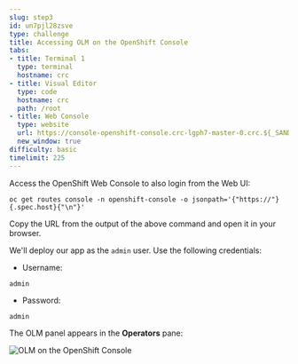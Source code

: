 ```yaml
---
slug: step3
id: un7pjl28zsve
type: challenge
title: Accessing OLM on the OpenShift Console
tabs:
- title: Terminal 1
  type: terminal
  hostname: crc
- title: Visual Editor
  type: code
  hostname: crc
  path: /root
- title: Web Console
  type: website
  url: https://console-openshift-console.crc-lgph7-master-0.crc.${_SANDBOX_ID}.instruqt.io
  new_window: true
difficulty: basic
timelimit: 225
---
```

Access the OpenShift Web Console to also login from the Web UI:

```
oc get routes console -n openshift-console -o jsonpath='{"https://"}{.spec.host}{"\n"}'
```

Copy the URL from the output of the above command and open it in your browser.

We'll deploy our app as the `admin` user. Use the following credentials:

* Username:
```
admin
```

* Password:
```
admin
```

The OLM panel appears in the **Operators** pane:

![OLM on the OpenShift Console](https://raw.githubusercontent.com/openshift-instruqt/instruqt/master/assets/operatorframework/operator-lifecycle-manager/olm-console.png)
